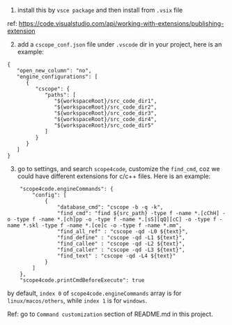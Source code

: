 1. install this by `vsce package` and then install from `.vsix` file

ref: https://code.visualstudio.com/api/working-with-extensions/publishing-extension

2. add a `cscope_conf.json` file under `.vscode` dir in your project, here is an example:
```
{
   "open_new_column": "no",
   "engine_configurations": [
      {
         "cscope": {
            "paths": [
               "${workspaceRoot}/src_code_dir1",
               "${workspaceRoot}/src_code_dir2",
               "${workspaceRoot}/src_code_dir3",
               "${workspaceRoot}/src_code_dir4",
               "${workspaceRoot}/src_code_dir5"
            ]
         }
      }
   ]
}
```

3. go to settings, and search `scope4code`, customize the `find_cmd`, coz we could have different extensions for c/c++ files.
Here is an example:
```
    "scope4code.engineCommands": {
        "config": [
            {
                "database_cmd": "cscope -b -q -k",
                "find_cmd": "find ${src_path} -type f -name *.[cChH] -o -type f -name *.[ch]pp -o -type f -name *.[sS][qQ][cC] -o -type f -name *.skl -type f -name *.[ce]c -o -type f -name *.mm",
                "find_all_ref" : "cscope -qd -L0 ${text}",
                "find_define" : "cscope -qd -L1 ${text}",
                "find_callee" : "cscope -qd -L2 ${text}",
                "find_caller" : "cscope -qd -L3 ${text}",
                "find_text" : "cscope -qd -L4 ${text}"
            }
        ]
    },
    "scope4code.printCmdBeforeExecute": true
```
by default, `index 0` of `scope4code.engineCommands` array is for `linux/macos/others`, while `index 1` is for `windows`.

Ref: go to `Command customization` section of README.md in this project.